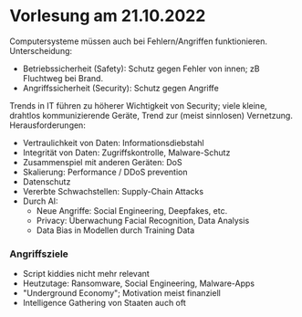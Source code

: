 # Vorlesung am 21.10.2022
Computersysteme müssen auch bei Fehlern/Angriffen funktionieren.  
Unterscheidung:

- Betriebssicherheit (Safety): Schutz gegen Fehler von innen;
  zB Fluchtweg bei Brand.
- Angriffssicherheit (Security): Schutz gegen Angriffe

Trends in IT führen zu höherer Wichtigkeit von Security;
viele kleine, drahtlos kommunizierende Geräte, Trend zur
(meist sinnlosen) Vernetzung.  
Herausforderungen:

- Vertraulichkeit von Daten: Informationsdiebstahl
- Integrität von Daten: Zugriffskontrolle, Malware-Schutz
- Zusammenspiel mit anderen Geräten: DoS
- Skalierung: Performance / DDoS prevention
- Datenschutz
- Vererbte Schwachstellen: Supply-Chain Attacks
- Durch AI:
  - Neue Angriffe: Social Engineering, Deepfakes, etc.
  - Privacy: Überwachung Facial Recognition, Data Analysis
  - Data Bias in Modellen durch Training Data

### Angriffsziele
- Script kiddies nicht mehr relevant
- Heutzutage: Ransomware, Social Engineering, Malware-Apps
- "Underground Economy"; Motivation meist finanziell
- Intelligence Gathering von Staaten auch oft






